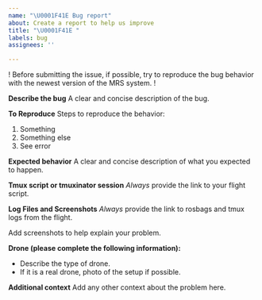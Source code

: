 ```yaml
---
name: "\U0001F41E Bug report"
about: Create a report to help us improve
title: "\U0001F41E "
labels: bug
assignees: ''

---
```


! Before submitting the issue, if possible, try to reproduce the bug behavior with the newest version of the MRS system. !

**Describe the bug**
A clear and concise description of the bug.

**To Reproduce**
Steps to reproduce the behavior:
1. Something
2. Something else
3. See error

**Expected behavior**
A clear and concise description of what you expected to happen.

**Tmux script or tmuxinator session**
*Always* provide the link to your flight script.

**Log Files and Screenshots**
*Always* provide the link to rosbags and tmux logs from the flight.

Add screenshots to help explain your problem.

**Drone (please complete the following information):**
- Describe the type of drone.
- If it is a real drone, photo of the setup if possible.

**Additional context**
Add any other context about the problem here.
